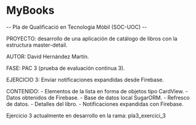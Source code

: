 # MyBooks

-- Pla de Qualificació en Tecnologia Mòbil (SOC-UOC) --

PROYECTO: desarrollo de una aplicación de catálogo de libros con la estructura master-detail.

AUTOR: David Hernández Martín.

FASE: PAC 3 (prueba de evaluación continua 3).

EJERCICIO 3: Enviar notificaciones expandidas desde Firebase.

CONTENIDO:
            - Elementos de la lista en forma de objetos tipo CardView.
            - Datos obtenidos de Firebase.
            - Base de datos local SugarORM.
            - Refresco de datos.
            - Detalles del libro.
            - Notificaciones expandidas con Firebase.


Ejercicio 3 actualmente en desarrollo en la rama: pla3_exercici_3
